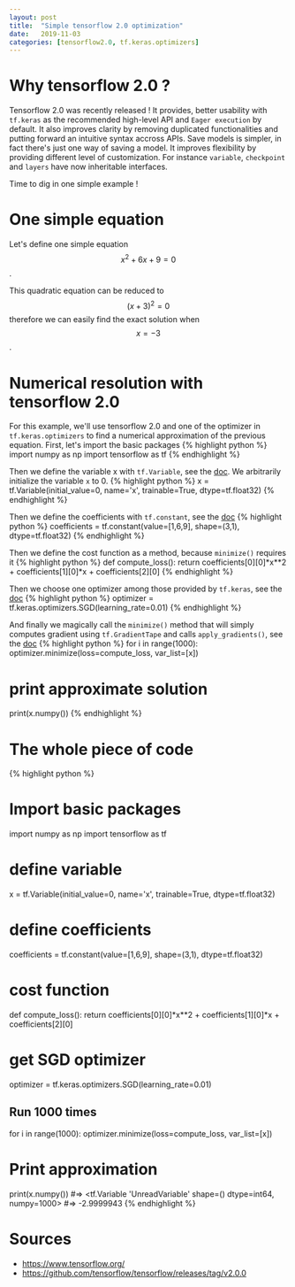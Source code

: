 ```yaml
---
layout: post
title:  "Simple tensorflow 2.0 optimization"
date:   2019-11-03
categories: [tensorflow2.0, tf.keras.optimizers]
---
```

<script src="https://cdnjs.cloudflare.com/ajax/libs/mathjax/2.7.0/MathJax.js?config=TeX-AMS-MML_HTMLorMML"></script>

# Why tensorflow 2.0 ?
Tensorflow 2.0 was recently released ! It provides, better usability with `tf.keras` as the recommended high-level API and `Eager execution` by default. It also improves clarity by removing duplicated functionalities and putting forward an intuitive syntax accross APIs. Save models is simpler, in fact there's just one way of saving a model.
It improves flexibility by providing different level of customization. For instance `variable`, `checkpoint` and `layers` have now inheritable interfaces.

Time to dig in one simple example !

# One simple equation

Let's define one simple equation
$$ x^2 + 6x + 9 = 0 $$.

This quadratic equation can be reduced to
$$ (x + 3)^2 = 0 $$
therefore we can easily find the exact solution when $$ x = -3 $$.

# Numerical resolution with tensorflow 2.0
For this example, we'll use tensorflow 2.0 and one of the optimizer in `tf.keras.optimizers` to find a numerical approximation of the previous equation.
First, let's import the basic packages
{% highlight python %}
import numpy as np
import tensorflow as tf
{% endhighlight %}

Then we define the variable x with `tf.Variable`, see the [doc](https://www.tensorflow.org/api_docs/python/tf/Variable#__init__). We arbitrarily initialize the variable `x` to 0.
{% highlight python %}
x = tf.Variable(initial_value=0, name='x', trainable=True, dtype=tf.float32)
{% endhighlight %}


Then we define the coefficients with `tf.constant`, see the [doc](https://www.tensorflow.org/api_docs/python/tf/constant)
{% highlight python %}
coefficients = tf.constant(value=[1,6,9], shape=(3,1), dtype=tf.float32)
{% endhighlight %}

Then we define the cost function as a method, because `minimize()` requires it
{% highlight python %}
def compute_loss():
    return coefficients[0][0]*x**2 + coefficients[1][0]*x + coefficients[2][0]
{% endhighlight %}

Then we choose one optimizer among those provided by `tf.keras`, see the [doc](https://www.tensorflow.org/api_docs/python/tf/keras/optimizers/SGD#__init__)
{% highlight python %}
optimizer = tf.keras.optimizers.SGD(learning_rate=0.01)
{% endhighlight %}

And finally we magically call the `minimize()` method that will simply computes gradient using `tf.GradientTape` and calls `apply_gradients()`, see the [doc](https://www.tensorflow.org/api_docs/python/tf/keras/optimizers/SGD#minimize)
{% highlight python %}
for i in range(1000):
  optimizer.minimize(loss=compute_loss, var_list=[x])
# print approximate solution
print(x.numpy())
{% endhighlight %}

# The whole piece of code
{% highlight python %}
# Import basic packages
import numpy as np
import tensorflow as tf

# define variable
x = tf.Variable(initial_value=0, name='x', trainable=True, dtype=tf.float32)

# define coefficients
coefficients = tf.constant(value=[1,6,9], shape=(3,1), dtype=tf.float32)

# cost function
def compute_loss():
  return coefficients[0][0]*x**2 + coefficients[1][0]*x + coefficients[2][0]

# get SGD optimizer
optimizer = tf.keras.optimizers.SGD(learning_rate=0.01)

## Run 1000 times
for i in range(1000):
  optimizer.minimize(loss=compute_loss, var_list=[x])

# Print approximation
print(x.numpy())
#=> <tf.Variable 'UnreadVariable' shape=() dtype=int64, numpy=1000>
#=> -2.9999943
{% endhighlight %}

# Sources
* https://www.tensorflow.org/
* https://github.com/tensorflow/tensorflow/releases/tag/v2.0.0